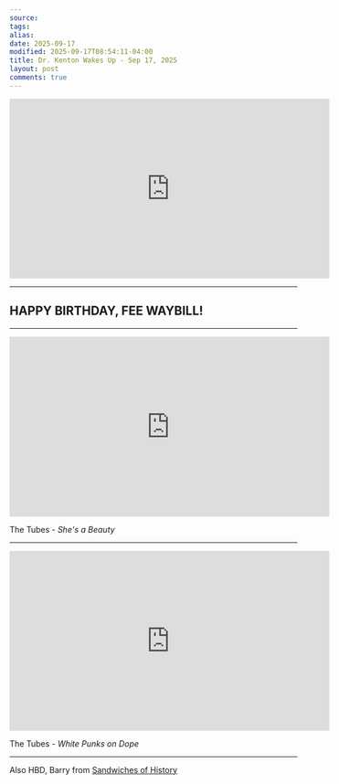 ```yaml
---
source:
tags:
alias:
date: 2025-09-17
modified: 2025-09-17T08:54:11-04:00
title: Dr. Kenton Wakes Up - Sep 17, 2025
layout: post
comments: true
---
```


  

<iframe width="560" height="315" src="https://www.youtube.com/embed/7u5-1pe4pU8" title="YouTube video player" frameborder="0" allow="accelerometer; autoplay; clipboard-write; encrypted-media; gyroscope; picture-in-picture; web-share" allowfullscreen></iframe>

<!-- <img src="{{site.baseurl}}/images/[REPLACE]" width="560"> -->

---
## HAPPY BIRTHDAY, FEE WAYBILL!

---





<iframe width="560" height="315" src="https://www.youtube.com/embed/mQ_k_VG6Syc?si=O6RnyLE46WMzZMyY" title="YouTube video player" frameborder="0" allow="accelerometer; autoplay; clipboard-write; encrypted-media; gyroscope; picture-in-picture; web-share" referrerpolicy="strict-origin-when-cross-origin" allowfullscreen></iframe>

The Tubes - *She's a Beauty*




---

<iframe width="560" height="315" src="https://www.youtube.com/embed/L21mYN9mFP4?si=DJhYAs-AQgjAd41O" title="YouTube video player" frameborder="0" allow="accelerometer; autoplay; clipboard-write; encrypted-media; gyroscope; picture-in-picture; web-share" referrerpolicy="strict-origin-when-cross-origin" allowfullscreen></iframe>

The Tubes - *White Punks on Dope*

---

Also HBD, Barry from [Sandwiches of History](https://www.youtube.com/@SandwichesofHistory)